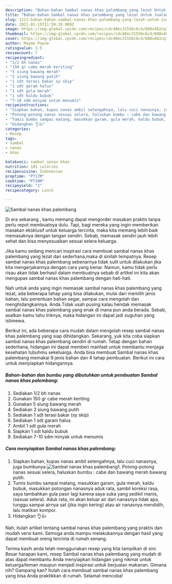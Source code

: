 ```yaml
---
description: "Bahan-bahan Sambal nanas khas palembang yang lezat Untuk Jualan"
title: "Bahan-bahan Sambal nanas khas palembang yang lezat Untuk Jualan"
slug: 1211-bahan-bahan-sambal-nanas-khas-palembang-yang-lezat-untuk-jualan
date: 2021-01-15T11:59:28.089Z
image: https://img-global.cpcdn.com/recipes/cdc40ec31556c6c4/680x482cq70/sambal-nanas-khas-palembang-foto-resep-utama.jpg
thumbnail: https://img-global.cpcdn.com/recipes/cdc40ec31556c6c4/680x482cq70/sambal-nanas-khas-palembang-foto-resep-utama.jpg
cover: https://img-global.cpcdn.com/recipes/cdc40ec31556c6c4/680x482cq70/sambal-nanas-khas-palembang-foto-resep-utama.jpg
author: Mayme Payne
ratingvalue: 3.5
reviewcount: 7
recipeingredient:
- "1/2 bh nanas"
- "150 gr cabe merah keriting"
- "5 siung bawang merah"
- "2 siung bawang putih"
- "1 sdt terasi bakar sy skip"
- "1 sdt garam halus"
- "1 sdt gula merah"
- "1 sdt kaldu bubuk"
- "7-10 sdm minyak untuk menumis"
recipeinstructions:
- "Siapkan bahan, kupas nanas ambil setengahnya, lalu cuci nanasnya, juga bumbunya"
- "Potong-potong nanas sesuai selera, haluskan bumbu : cabe dan bawang merah bawang putih."
- "Tumis bumbu sampai matang, masukkan garam, gula merah, kaldu bubuk, masukkan potongan nanasnya aduk rata, sambil koreksi rasa, saya tambahkan gula pasir lagi karena saya suka yang sedikit manis, (sesuai selera). Aduk rata, ini akan keluar air dari nanasnya tidak apa, tunggu sampai airnya sat (jika ingin kering) atau air nanasnya mendidih, lalu matikan kompor."
- "Hidangkan 👌👍"
categories:
- Resep
tags:
- sambal
- nanas
- khas

katakunci: sambal nanas khas 
nutrition: 101 calories
recipecuisine: Indonesian
preptime: "PT17M"
cooktime: "PT30M"
recipeyield: "2"
recipecategory: Lunch

---
```



![Sambal nanas khas palembang](https://img-global.cpcdn.com/recipes/cdc40ec31556c6c4/680x482cq70/sambal-nanas-khas-palembang-foto-resep-utama.jpg)

Di era  sekarang , kamu memang dapat mengorder masakan praktis tanpa perlu repot membuatnya dulu. Tapi, bagi mereka yang ingin memberikan masakan eksklusif untuk keluarga tercinta, maka kita memang lebih baik memasaknya dengan tangan sendiri. Sebab, memasak sendiri jauh lebih sehat dan bisa menyesuaikan sesuai selera keluarga.

Jika kamu sedang mencari inspirasi cara membuat sambal nanas khas palembang yang lezat dan sederhana,maka di sinilah tempatnya. Resep sambal nanas khas palembang  sebenarnya tidak sulit untuk dilakukan jika kita mengerjakannya dengan cara yang benar. Namun, kamu tidak perlu risau akan tidak berhasil dalam membuatnya 
sebab di artikel ini kita akan mengupas sambal nanas khas palembang dengan hati-hati.  



Nah untuk anda yang ingin memasak sambal nanas khas palembang yang lezat, ada beberapa tahap yang bisa dilakukan, mulai dari memilih jenis bahan, lalu penentuan bahan segar, sampai cara mengolah dan menghidangkannya. Anda Tidak usah pusing kalau hendak memasak sambal nanas khas palembang yang enak di mana pun anda berada. Sebab, asalkan kamu  tahu triknya, maka hidangan ini dapat jadi suguhan yang istimewa.

Berikut ini, ada beberapa cara mudah dalam mengolah resep sambal nanas khas palembang yang siap dihidangkan. Sekarang, yuk kita coba siapkan sambal nanas khas palembang sendiri di rumah. Tetap dengan bahan sederhana, hidangan ini dapat memberi manfaat untuk membantu menjaga kesehatan tubuhmu sekeluarga. Anda bisa membuat Sambal nanas khas palembang memakai 9 jenis bahan dan 4 tahap pembuatan. Berikut ini cara untuk menyiapkan hidangannya.

<!--inarticleads1-->

##### Bahan-bahan dan bumbu yang dibutuhkan untuk pembuatan Sambal nanas khas palembang:

1. Sediakan 1/2 bh nanas
1. Gunakan 150 gr cabe merah keriting
1. Gunakan 5 siung bawang merah
1. Sediakan 2 siung bawang putih
1. Sediakan 1 sdt terasi bakar (sy skip)
1. Sediakan 1 sdt garam halus
1. Ambil 1 sdt gula merah
1. Siapkan 1 sdt kaldu bubuk
1. Sediakan 7-10 sdm minyak untuk menumis




<!--inarticleads2-->

##### Cara menyiapkan Sambal nanas khas palembang:

1. Siapkan bahan, kupas nanas ambil setengahnya, lalu cuci nanasnya, juga bumbunya
<img src="https://img-global.cpcdn.com/steps/74aac57e3e38d277/160x128cq70/sambal-nanas-khas-palembang-langkah-memasak-1-foto.jpg" alt="Sambal nanas khas palembang">1. Potong-potong nanas sesuai selera, haluskan bumbu : cabe dan bawang merah bawang putih.
1. Tumis bumbu sampai matang, masukkan garam, gula merah, kaldu bubuk, masukkan potongan nanasnya aduk rata, sambil koreksi rasa, saya tambahkan gula pasir lagi karena saya suka yang sedikit manis, (sesuai selera). Aduk rata, ini akan keluar air dari nanasnya tidak apa, tunggu sampai airnya sat (jika ingin kering) atau air nanasnya mendidih, lalu matikan kompor.
1. Hidangkan 👌👍




Nah, itulah artikel tentang  sambal nanas khas palembang  yang praktis dan mudah versi kami. Semoga anda mampu melakukannya dengan hasil yang dapat membuat oreng tercinta di rumah senang. 

Terima kasih anda telah menggunakan resep yang kita tampilkan di sini. Besar harapan kami, resep  Sambal nanas khas palembang yang mudah di atas dapat membantu Anda menyiapkan hidangan yang nikmat untuk keluarga/teman maupun menjadi inspirasi untuk berjualan makanan. Gimana nih? Gampang kan? Itulah cara membuat sambal nanas khas palembang yang bisa Anda praktikkan di rumah. Selamat mencoba!


